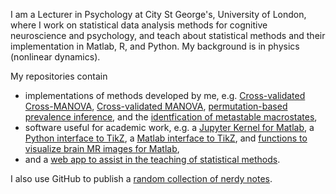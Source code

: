 I am a Lecturer in Psychology at City St George's, University of London, where I work on statistical data analysis methods for cognitive neuroscience and psychology, and teach about statistical methods and their implementation in Matlab, R, and Python. My background is in physics (nonlinear dynamics).

My repositories contain

-  implementations of methods developed by me, e.g. [Cross-validated Cross-MANOVA](https://github.com/allefeld/cvcrossmanova), [Cross-validated MANOVA](https://github.com/allefeld/cvmanova), [permutation-based prevalence inference](https://github.com/allefeld/prevalence-permutation), and the [identfication of metastable macrostates](https://github.com/allefeld/metastable-macrostates),
-  software useful for academic work, e.g. a [Jupyter Kernel for Matlab](https://github.com/allefeld/mkernel), a [Python interface to TikZ](https://github.com/allefeld/pytikz), a [Matlab interface to TikZ](https://github.com/allefeld/tikzfig), and [functions to visualize brain MR images for Matlab](https://github.com/allefeld/mrivis),
-  and a [web app to assist in the teaching of statistical methods](https://github.com/allefeld/tykhe).

I also use GitHub to publish a [random collection of nerdy notes](https://allefeld.github.io/nerd-notes/).
